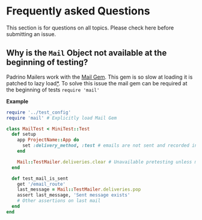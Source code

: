# Frequently asked Questions

This section is for questions on all topics. Please check here before submitting an issue.

## Why is the `Mail` Object not available at the beginning of testing?

Padrino Mailers work with the [Mail Gem](https://github.com/mikel/mail). This gem is so slow at loading it is patched to lazy load[*](https://github.com/padrino/padrino-framework/blob/ca2825f0a6fd90e61f07d7a0112c79414b46b7e4/padrino-mailer/lib/padrino-mailer.rb#L44-L47). To solve this issue the mail gem can be required at the beginning of tests `require 'mail'`

**Example**

```rb
require '../test_config'
require 'mail' # Explicitly load Mail Gem

class MailTest < MiniTest::Test
  def setup
    app ProjectName::App do
      set :delivery_method, :test # emails are not sent and recorded in the test mailer
    end

    Mail::TestMailer.deliveries.clear # Unavailable pretesting unless mail required
  end

  def test_mail_is_sent
    get '/email_route'
    last_message = Mail::TestMailer.deliveries.pop
    assert last_message, 'Sent message exists'
    # Other assertions on last mail
  end
end